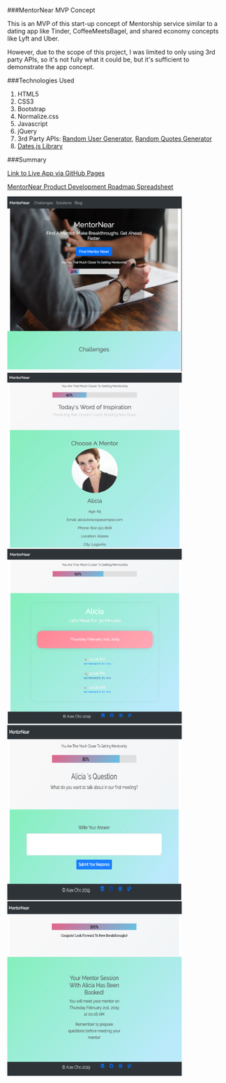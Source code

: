 ###MentorNear MVP Concept

This is an MVP of this start-up concept of Mentorship service similar to a dating app like Tinder, CoffeeMeetsBagel, and shared economy concepts like Lyft and Uber.

However, due to the scope of this project, I was limited to only using 3rd party APIs, so it's not fully what it could be, but it's sufficient to demonstrate the app concept.

###Technologies Used

1. HTML5
2. CSS3
3. Bootstrap
4. Normalize.css
5. Javascript
6. jQuery
7. 3rd Party APIs: [Random User Generator](https://randomuser.me/), [Random Quotes Generator](https://theysaidso.com/api/#random)
8. [Dates.js Library](https://github.com/datejs/Datejs)

###Summary

[Link to Live App via GitHub Pages](https://alexsjcho.github.io/mentor-near-api-capstone/)

[MentorNear Product Development Roadmap Spreadsheet ](https://docs.google.com/spreadsheets/d/1o8NDImBFhAAJPpzmy9itxwtU-3iuLET9MkZF2SLoVpA/edit?usp=sharing)

<img src= "images/homepage.png" width ="400" height="400">

<img src= "images/findmentorpage.png" width ="400" height="400">

<img src= "images/mentorcalendarpage.png" width ="400" height="400">

<img src= "images/mentorformpage.png" width ="400" height="400">

<img src= "images/confirmationpage.png" width ="400" height="400">
